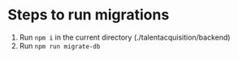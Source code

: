 # Steps to run migrations

1. Run `npm i` in the current directory (./talentacquisition/backend)
2. Run `npm run migrate-db`
